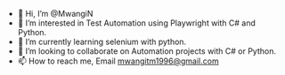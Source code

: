 - 👋 Hi, I’m @MwangiN
- 👀 I’m interested in Test Automation using Playwright with C# and Python.
- 🌱 I’m currently learning selenium with python.
- 💞️ I’m looking to collaborate on Automation projects with C# or Python.
- 📫 How to reach me, Email mwangitm1996@gmail.com

<!---
MwangiN/MwangiN is a ✨ special ✨ repository because its `README.md` (this file) appears on your GitHub profile.
You can click the Preview link to take a look at your changes.
--->
